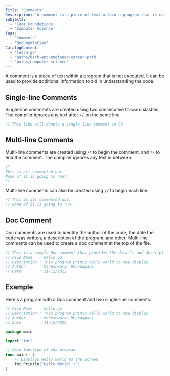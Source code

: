 ```yaml
---
Title: 'Comments'
Description: 'A comment is a piece of text within a program that is not executed. It can be used to provide additional information to aid in understanding the code.'
Subjects:
  - 'Code Foundations'
  - 'Computer Science'
Tags:
  - 'Comments'
  - 'Documentation'
CatalogContent:
  - 'learn-go'
  - 'paths/back-end-engineer-career-path'
  - 'paths/computer-science'
---
```


A comment is a piece of text within a program that is not executed. It can be used to provide additional information to aid in understanding the code.

## Single-line Comments

Single-line comments are created using two consecutive forward slashes. The compiler ignores any text after `//` on the same line.

```go
// This line will denote a single line comment in Go
```

## Multi-line Comments

Multi-line comments are created using `/*` to begin the comment, and `*/` to end the comment. The compiler ignores any text in between:

```go
/*
This is all commented out.
None of it is going to run!
*/
```

Multi-line comments can also be created using `//` to begin each line:

```go
// This is all commented out.
// None of it is going to run!
```

## Doc Comment

Doc comments are used to identify the author of the code, the date the code was written, a description of the program, and other. Multi-line comments can be used to create a doc comment at the top of the file.

```go
// This is a sample Doc comment that provides the details and description of the program
// File Name   : hello.go
// Description : This program prints hello world to the display
// Author      : Maheshwaran Dhandapani
// Date        : 11/12/2022
```

## Example

Here's a program with a Doc comment and two single-line comments:

```go
// File Name   : hello.go
// Description : This program prints hello world to the display
// Author      : Maheshwaran Dhandapani
// Date        : 11/12/2022

package main

import "fmt"

// Main function of the program
func main() {
    // Displays Hello world to the screen
    fmt.Println("Hello World!!!")
}
```
